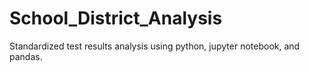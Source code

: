 # School_District_Analysis
Standardized test results analysis using python, jupyter notebook, and pandas.
